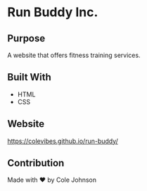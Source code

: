 # Run Buddy Inc.

## Purpose
A website that offers fitness training services.

## Built With
* HTML
* CSS

## Website
https://colevibes.github.io/run-buddy/

## Contribution
Made with ❤️ by Cole Johnson
